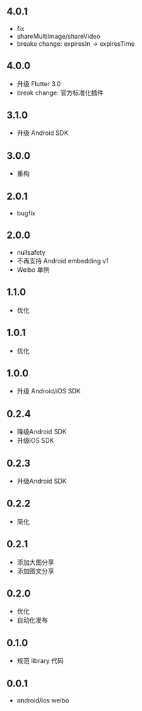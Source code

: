 ## 4.0.1

* fix
* shareMultiImage/shareVideo
* breake change: expiresIn -> expiresTime

## 4.0.0

* 升级 Flutter 3.0
* break change: 官方标准化插件

## 3.1.0

* 升级 Android SDK

## 3.0.0

* 重构

## 2.0.1

* bugfix

## 2.0.0

* nullsafety
* 不再支持 Android embedding v1
* Weibo 单例

## 1.1.0

* 优化

## 1.0.1

* 优化

## 1.0.0

* 升级 Android/iOS SDK

## 0.2.4

* 降级Android SDK
* 升级iOS SDK

## 0.2.3

* 升级Android SDK

## 0.2.2

* 简化

## 0.2.1

* 添加大图分享
* 添加图文分享

## 0.2.0

* 优化
* 自动化发布

## 0.1.0

* 规范 library 代码

## 0.0.1

* android/ios weibo
